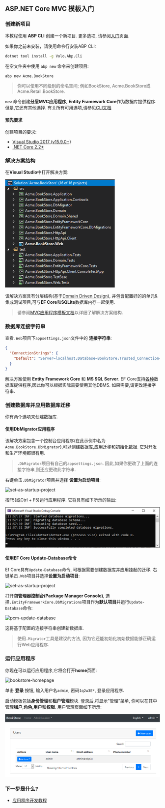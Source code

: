 ## ASP.NET Core MVC 模板入门

### 创建新项目

本教程使用 **ABP CLI** 创建一个新项目. 更多选项, 请参阅[入门](https://cn.abp.io/get-started)页面.

如果你之前未安装，请使用命令行安装ABP CLI:

````bash
dotnet tool install -g Volo.Abp.Cli
````

在空文件夹中使用 `abp new` 命令来创建项目:

````bash
abp new Acme.BookStore
````

> 你可以使用不同级别的命名空间; 例如BookStore, Acme.BookStore或Acme.Retail.BookStore.

`new` 命令创建**分层MVC应用程序**, **Entity Framework Core**作为数据库提供程序. 但是,它还有其他选择. 有关所有可用选项,请参见[CLI文档](CLI.md)

#### 预先要求

创建项目的要求:

* [Visual Studio 2017 (v15.9.0+)](https://visualstudio.microsoft.com/tr/downloads/)
* [.NET Core 2.2+](https://www.microsoft.com/net/download/dotnet-core/)

### 解决方案结构

在**Visual Studio**中打开解决方案:

![bookstore-visual-studio-solution](images/bookstore-visual-studio-solution-v3.png)

该解决方案具有分层结构(基于[Domain Driven Design](Domain-Driven-Design.md)), 并包含配置好的的单元&集成测试项目,可与**EF Core**和**SQLite**数据库内存一起使用.

> 请参阅[MVC应用程序模板文档](Startup-Templates/Mvc.md)以详细了解解决方案结构.

### 数据库连接字符串

查看`.Web`项目下`appsettings.json`文件中的 **连接字符串**:

````json
{
  "ConnectionStrings": {
    "Default": "Server=localhost;Database=BookStore;Trusted_Connection=True"
  }
}
````

解决方案使用 **Entity Framework Core** 和 **MS SQL Server**. EF Core支持[各种](https://docs.microsoft.com/en-us/ef/core/providers/)数据库提供程序,因此你可以根据实际需要使用其他DBMS. 如果需要,请更改连接字符串.

### 创建数据库并应用数据库迁移

你有两个选项来创建数据库.

#### 使用DbMigrator应用程序

该解决方案包含一个控制台应用程序(在此示例中名为`Acme.BookStore.DbMigrator`),可以创建数据库,应用迁移和初始化数据. 它对开发和生产环境都很有用.

> `.DbMigrator`项目有自己的`appsettings.json`. 因此,如果你更改了上面的连接字符串,则还应更改此字符串.

右键单击`.DbMigrator`项目并选择 **设置为启动项目**:

![set-as-startup-project](images/set-as-startup-project.png)

按F5(或Ctrl + F5)运行应用程序. 它将具有如下所示的输出:

![set-as-startup-project](images/db-migrator-app.png)

#### 使用EF Core Update-Database命令

Ef Core具有`Update-Database`命令, 可根据需要创建数据库并应用挂起的迁移. 右键单击`.Web`项目并选择**设置为启动项目**:

![set-as-startup-project](images/set-as-startup-project.png)

打开**包管理器控制台(Package Manager Console)**, 选择`.EntityFrameworkCore.DbMigrations`项目作为**默认项目**并运行`Update-Database`命令:

![pcm-update-database](images/pcm-update-database-v2.png)

这将基于配置的连接字符串创建新数据库.

> 使用`.Migrator`工具是建议的方法, 因为它还能初始化初始数据能够正确运行Web应用程序.

### 运行应用程序

你现在可以运行应用程序,它将会打开**home**页面:

![bookstore-homepage](images/bookstore-homepage.png)

单击 **登录** 按钮, 输入用户名`admin`, 密码`1q2w3E*`, 登录应用程序.

启动模板包括**身份管理**和**租户管理**模块. 登录后,将显示"管理"菜单, 你可以在其中管理**租户**,**角色**,**用户**和**权限**. 用户管理页面如下所示:

![bookstore-user-management](images/bookstore-user-management-v2.png)

### 下一步是什么?

* [应用程序开发教程](Tutorials/AspNetCore-Mvc/Part-I.md)
